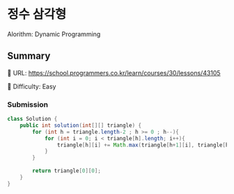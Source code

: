# 정수 삼각형
Alorithm: Dynamic Programming

## Summary
:file_folder: URL: https://school.programmers.co.kr/learn/courses/30/lessons/43105<p />
:pushpin: Difficulty: Easy<p />

### Submission
```java
class Solution {
    public int solution(int[][] triangle) {
        for (int h = triangle.length-2 ; h >= 0 ; h--){
            for (int i = 0; i < triangle[h].length; i++){
                triangle[h][i] += Math.max(triangle[h+1][i], triangle[h+1][i+1]);
            }
        }
        
        return triangle[0][0];
    } 
}
```

